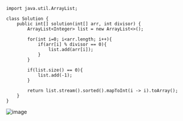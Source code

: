 ```
import java.util.ArrayList;

class Solution {
    public int[] solution(int[] arr, int divisor) {
        ArrayList<Integer> list = new ArrayList<>();
        
        for(int i=0; i<arr.length; i++){
            if(arr[i] % divisor == 0){
                list.add(arr[i]);
            }
        }
        
        if(list.size() == 0){
            list.add(-1);
        }
        
        return list.stream().sorted().mapToInt(i -> i).toArray();
    }
}
```
![image](https://github.com/user-attachments/assets/e048e710-0556-4512-8969-84ba3250b0a7)
